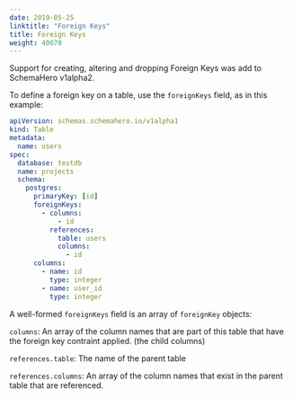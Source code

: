 ```yaml
---
date: 2019-05-25
linktitle: "Foreign Keys"
title: Foreign Keys
weight: 40070
---
```


Support for creating, altering and dropping Foreign Keys was add to SchemaHero v1alpha2.

To define a foreign key on a table, use the `foreignKeys` field, as in this example:

```yaml
apiVersion: schemas.schemahero.io/v1alpha1
kind: Table
metadata:
  name: users
spec:
  database: testdb
  name: projects
  schema:
    postgres:
      primaryKey: [id]
      foreignKeys:
        - columns:
            - id
          references:
            table: users
            columns:
              - id
      columns:
        - name: id
          type: integer
        - name: user_id
          type: integer
```

A well-formed `foreignKeys` field is an array of `foreignKey` objects:

`columns`: An array of the column names that are part of this table that have the foreign key contraint applied. (the child columns)

`references.table`: The name of the parent table

`references.columns`: An array of the column names that exist in the parent table that are referenced.
